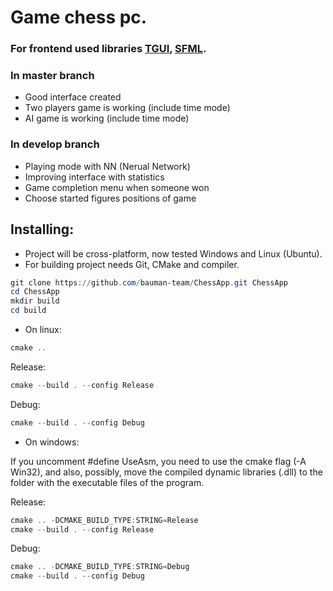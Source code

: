 # Game chess pc.

### For frontend used libraries [TGUI](https://tgui.net/), [SFML](https://www.sfml-dev.org/).

### In master branch 
- Good interface created
- Two players game is working (include time mode)
- AI game is working (include time mode)

### In develop branch
- Playing mode with NN (Nerual Network)
- Improving interface with statistics
- Game completion menu when someone won
- Choose started figures positions of game

## Installing:
- Project will be cross-platform, now tested Windows and Linux (Ubuntu).
- For building project needs Git, CMake and compiler.

```powershell
git clone https://github.com/bauman-team/ChessApp.git ChessApp
cd ChessApp
mkdir build
cd build
```

- On linux:
```powershell
cmake ..
```

Release:
```powershell
cmake --build . --config Release
```

Debug:
```powershell
cmake --build . --config Debug
```

- On windows:

If you uncomment #define UseAsm, you need to use the cmake flag (-A Win32), and also, possibly, move the compiled dynamic libraries (.dll) to the folder with the executable files of the program.

Release:

```powershell
cmake .. -DCMAKE_BUILD_TYPE:STRING=Release
cmake --build . --config Release
```

Debug:
```powershell
cmake .. -DCMAKE_BUILD_TYPE:STRING=Debug
cmake --build . --config Debug
```
